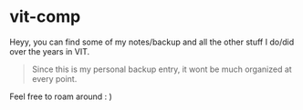 # vit-comp

Heyy, you can find some of my notes/backup and all the other stuff I do/did over the years in VIT. 

> Since this is my personal backup entry, it wont be much organized at every point.
 
 Feel free to roam around : )
